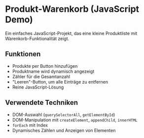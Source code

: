 # Produkt-Warenkorb (JavaScript Demo)

Ein einfaches JavaScript-Projekt, das eine kleine Produktliste mit Warenkorb-Funktionalität zeigt.

## Funktionen

- Produkte per Button hinzufügen
- Produktname wird dynamisch angezeigt
- Zähler für die Gesamtanzahl
- "Leeren"-Button, um alle Einträge zu entfernen
- Reine JavaScript-Lösung

## Verwendete Techniken

- DOM-Auswahl (`querySelectorAll`, `getElementById`)
- DOM-Manipulation mit `createElement`, `appendChild`, `innerHTML`
- `forEach` mit Index
- Dynamisches Zählen und Anzeigen von Elementen
